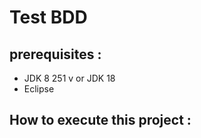 # Test BDD

## prerequisites :
- JDK 8 251 v or JDK 18
- Eclipse 

## How to execute this project :

